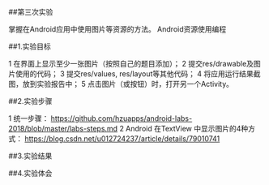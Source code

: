 ##第三次实验

掌握在Android应用中使用图片等资源的方法。 Android资源使用编程

##1.实验目标

1 在界面上显示至少一张图片（按照自己的题目添加）；
2 提交res/drawable及图片使用的代码；
3 提交res/values, res/layout等其他代码；
4 将应用运行结果截图，放到实验报告中；
5 点击图片（或按钮）时，打开另一个Activity。

##2.实验步骤

1 统一步骤：
https://github.com/hzuapps/android-labs-2018/blob/master/labs-steps.md
2 Android 在TextView 中显示图片的4种方式：
https://blog.csdn.net/u012724237/article/details/79010741

##3.实验结果

##4.实验体会
